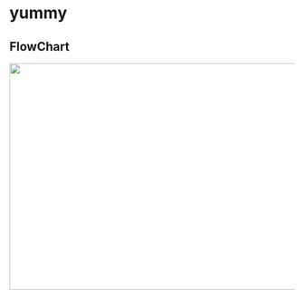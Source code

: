 # yummy

## FlowChart


<img src= "https://github.com/StrummingDown/yummy/blob/dev/server/Img/Flowchart.jpg?raw=true"  width = "8000" height = "400" />
